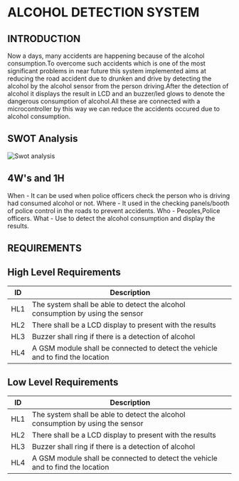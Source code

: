 # ALCOHOL DETECTION SYSTEM

## INTRODUCTION
  Now a days, many accidents are happening because of the alcohol consumption.To overcome such accidents which is one of the most significant problems in near future this system implemented aims at reducing the road accident due to drunken and drive by detecting the alcohol by the alcohol sensor from the person driving.After the detection of alcohol it displays the result in LCD and an buzzer/led glows to denote the dangerous consumption of alcohol.All these are connected with a microcontroller by this way we can reduce the accidents occured due to alcohol consumption.
  
## SWOT Analysis

![Swot analysis](https://user-images.githubusercontent.com/98879965/155756179-980d91c1-c239-427b-88b8-43f9af710740.png)

## 4W's and 1H
When  - It can be used when police officers check the person who is driving had consumed alcohol or not.
Where - It used in the checking panels/booth of police control in the roads to prevent accidents.
Who   - Peoples,Police officers.
What  - Use to detect the alcohol consumption and display the results.

## REQUIREMENTS
## High Level Requirements
| ID |                    Description                                                    |
| -- | -----------                                                                       |
| HL1 | The system shall be able to detect the alcohol consumption by using the sensor   |
| HL2 | There shall be a LCD display to present with the results                         |
| HL3 | Buzzer shall ring if there is a detection of alcohol                             |
| HL4 | A GSM module shall be connected to detect the vehicle and to find the location   |

## Low Level Requirements
| ID |                    Description                                                    |
| -- | -----------                                                                       |
| HL1 | The system shall be able to detect the alcohol consumption by using the sensor   |
| HL2 | There shall be a LCD display to present with the results                         |
| HL3 | Buzzer shall ring if there is a detection of alcohol                             |
| HL4 | A GSM module shall be connected to detect the vehicle and to find the location   |
